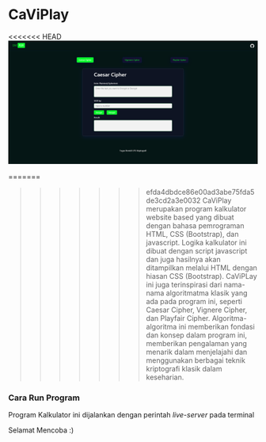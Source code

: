 # CaViPlay

<<<<<<< HEAD
![CaViPlay](/src/images/CaViPlay.png)

=======
>>>>>>> efda4dbdce86e00ad3abe75fda5de3cd2a3e0032
CaViPlay merupakan program kalkulator website based yang dibuat dengan bahasa pemrograman HTML, CSS (Bootstrap), dan javascript. Logika kalkulator ini dibuat dengan script javascript dan juga hasilnya akan ditampilkan melalui HTML dengan hiasan CSS (Bootstrap). CaViPLay ini juga terinspirasi dari nama-nama algoritmatma klasik yang ada pada program ini, seperti Caesar Cipher, Vignere Cipher, dan Playfair Cipher. Algoritma-algoritma ini memberikan fondasi dan konsep dalam program ini, memberikan pengalaman yang menarik dalam menjelajahi dan menggunakan berbagai teknik kriptografi klasik dalam keseharian.

### Cara Run Program

Program Kalkulator ini dijalankan dengan perintah _live-server_ pada terminal

Selamat Mencoba :)
